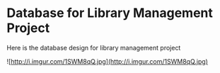 # Database for Library Management Project #

Here is the database design for library management project

![http://i.imgur.com/1SWM8qQ.jpg](http://i.imgur.com/1SWM8qQ.jpg)